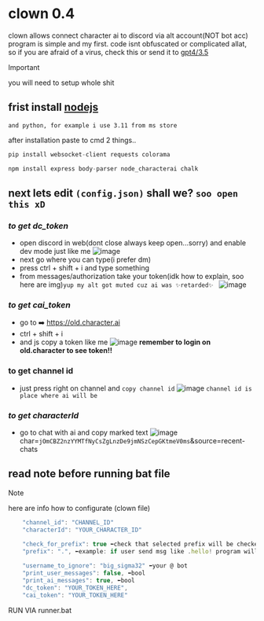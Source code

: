 # clown 0.4
  clown allows connect character ai to discord via alt account(NOT bot acc) program is simple and my first.
  code isnt obfuscated or complicated allat, so if you are afraid of a virus, check this or send it to [gpt4/3.5](https://chatgpt.com)
> [!IMPORTANT]
> you will need to setup whole shit

## frist install [nodejs](https://nodejs.org/en) 
```and python, for example i use 3.11 from ms store```

after installation paste to cmd 2 things..
```py
pip install websocket-client requests colorama
```
```py
npm install express body-parser node_characterai chalk
```
## next lets edit ```(config.json)``` shall we? ```soo open this xD```

### ***to get dc_token***
- open discord in web(dont close always keep open...sorry) and enable dev mode just like me
![image](https://github.com/FoxVFoxyF/clown/assets/121633580/649743bc-514c-4fa7-b665-bb074b224d84)
- next go where you can type(i prefer dm)
- press ctrl + shift + i and type something 
- from messages/authorization take your token(idk how to explain, soo here are img)```yup my alt got muted cuz ai was ✨retarded✨ ```
![image](https://github.com/FoxVFoxyF/clown/assets/121633580/649d395b-1cff-4857-94b3-6e4d8e2c1e7c)
### ***to get cai_token***
- go to ➡️ https://old.character.ai
- ctrl + shift + i
- and js copy a token like me
![image](https://github.com/FoxVFoxyF/clown/assets/121633580/70f31549-ddf2-4e05-98d1-679b28c0fed7)
**remember to login on old.character to see token!!**

### **to get channel id** 
- just press right on channel and ```copy channel id```
![image](https://github.com/FoxVFoxyF/clown/assets/121633580/d6632b7b-afe0-4e54-91a9-63a2f652e2e2)
```channel id is place where ai will be```

### ***to get characterId***
- go to chat with ai and copy marked text
![image](https://github.com/FoxVFoxyF/clown/assets/121633580/7677769f-59f1-4a80-9be5-13cc717486c3)
char=```jOmCBZ2nzYYMTfNyCsZgLnzDe9jmNSzCepGKtmeV0ms```&source=recent-chats



## read note before running bat file

> [!NOTE]
> here are info how to configurate (clown file)
```js
    "channel_id": "CHANNEL_ID"
    "characterId": "YOUR_CHARACTER_ID"

    "check_for_prefix": true ⬅️check that selected prefix will be checked
    "prefix": ".", ⬅️example: if user send msg like .hello! program will send this to c.ai but if user send hello he will be ignored
    
    "username_to_ignore": "big_sigma32" ⬅️your @ bot
    "print_user_messages": false, ⬅️bool
    "print_ai_messages": true, ⬅️bool
    "dc_token": "YOUR_TOKEN_HERE",
    "cai_token": "YOUR_TOKEN_HERE"
```
RUN VIA runner.bat



